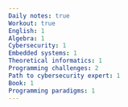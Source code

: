 ```yaml
---
Daily notes: true
Workout: true
English: 1
Algebra: 1
Cybersecurity: 1
Embedded systems: 1
Theoretical informatics: 1
Programming challenges: 2
Path to cybersecurity expert: 1
Book: 1
Programming paradigms: 1
---
```




